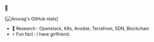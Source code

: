 ###  👋

[![Anurag's GitHub stats](https://github-readme-stats.vercel.app/api?username=KwonSunJae&&show_icons=true&theme=dracula)]
<!--
**KwonSunJae/KwonSunJae** is a ✨ _special_ ✨ repository because its `README.md` (this file) appears on your GitHub profile.

Here are some ideas to get you started:
-->
- 🌱 Research : Openstack, K8s, Ansible, Terrafrom, SDN, Blockchain
- ⚡ Fun fact : I have girlfriend.

